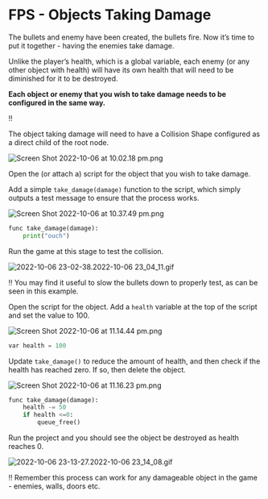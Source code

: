 # FPS - Objects Taking Damage

The bullets and enemy have been created, the bullets fire. Now it’s time to put it together - having the enemies take damage. 

Unlike the player’s health, which is a global variable, each enemy (or any other object with health) will have its own health that will need to be diminished for it to be destroyed. 

**Each object or enemy that you wish to take damage needs to be configured in the same way.**

<aside>
‼️

The object taking damage will need to have a Collision Shape configured as a direct child of the root node.

![Screen Shot 2022-10-06 at 10.02.18 pm.png](FPS%20Tutorials%20GDScript%20v4%205d63afa7b5d04273b112b801ad85f4c0/Screen_Shot_2022-10-06_at_10.02.18_pm.png)

</aside>

Open the (or attach a) script for the object that you wish to take damage.

Add a simple `take_damage(damage)` function to the script, which simply outputs a test message to ensure that the process works.

![Screen Shot 2022-10-06 at 10.37.49 pm.png](FPS%20Tutorials%20GDScript%20v4%205d63afa7b5d04273b112b801ad85f4c0/Screen_Shot_2022-10-06_at_10.37.49_pm.png)

```python
func take_damage(damage):
    print("ouch")
```

Run the game at this stage to test the collision. 

![2022-10-06 23-02-38.2022-10-06 23_04_11.gif](FPS%20Tutorials%20GDScript%20v4%205d63afa7b5d04273b112b801ad85f4c0/2022-10-06_23-02-38.2022-10-06_23_04_11.gif)

<aside>
‼️ You may find it useful to slow the bullets down to properly test, as can be seen in this example.

</aside>

Open the script for the object. Add a `health` variable at the top of the script and set the value to 100.

![Screen Shot 2022-10-06 at 11.14.44 pm.png](FPS%20Tutorials%20GDScript%20v4%205d63afa7b5d04273b112b801ad85f4c0/Screen_Shot_2022-10-06_at_11.14.44_pm.png)

```python
var health = 100
```

Update `take_damage()` to reduce the amount of health, and then check if the health has reached zero. If so, then delete the object.

![Screen Shot 2022-10-06 at 11.16.23 pm.png](FPS%20Tutorials%20GDScript%20v4%205d63afa7b5d04273b112b801ad85f4c0/Screen_Shot_2022-10-06_at_11.16.23_pm.png)

```python
func take_damage(damage):
    health -= 50
    if health <=0:
        queue_free()
```

Run the project and you should see the object be destroyed as health reaches 0.

![2022-10-06 23-13-27.2022-10-06 23_14_08.gif](FPS%20Tutorials%20GDScript%20v4%205d63afa7b5d04273b112b801ad85f4c0/2022-10-06_23-13-27.2022-10-06_23_14_08.gif)

<aside>
‼️ Remember this process can work for any damageable object in the game - enemies, walls, doors etc.

</aside>